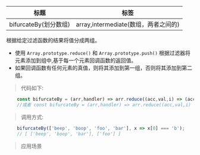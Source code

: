 |  标题   | 标签  |
|  ----  | ----  |
| bifurcateBy(划分数组) | array,intermediate(数组，两者之间的) |

根据给定过滤函数的结果将值分成两组。

* 使用 `Array.prototype.reduce()` 和 `Array.prototype.push()` 根据过滤器将元素添加到组中,基于每一个元素回调函数的返回值。
* 如果回调函数有任何元素的真值，则将其添加到第一组，否则将其添加到第二组。

> 代码如下:

```js
    const bifurcateBy = (arr,handler) => arr.reduce((acc,val,i) => (acc[handler(val,i) ? 0 : 1].push(val),acc),[[],[]]);
    //或者 const bifurcateBy = (arr,handler) => arr.reduce((acc,val,i) => (acc[Number(!handler(val,i))].push(val),acc),[[],[]]);
```

> 调用方式:

```js
    bifurcateBy(['beep', 'boop', 'foo', 'bar'], x => x[0] === 'b');
    // [ ['beep', 'boop', 'bar'], ['foo'] ]
```

> 应用场景